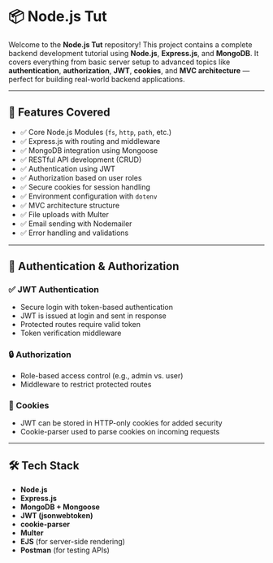 # 📦 Node.js Tut

Welcome to the **Node.js Tut** repository! This project contains a complete backend development tutorial using **Node.js**, **Express.js**, and **MongoDB**. It covers everything from basic server setup to advanced topics like **authentication**, **authorization**, **JWT**, **cookies**, and **MVC architecture** — perfect for building real-world backend applications.

---

## 🚀 Features Covered

- ✅ Core Node.js Modules (`fs`, `http`, `path`, etc.)
- ✅ Express.js with routing and middleware
- ✅ MongoDB integration using Mongoose
- ✅ RESTful API development (CRUD)
- ✅ Authentication using JWT
- ✅ Authorization based on user roles
- ✅ Secure cookies for session handling
- ✅ Environment configuration with `dotenv`
- ✅ MVC architecture structure
- ✅ File uploads with Multer
- ✅ Email sending with Nodemailer
- ✅ Error handling and validations

---

## 🔐 Authentication & Authorization

### ✅ JWT Authentication
- Secure login with token-based authentication
- JWT is issued at login and sent in response
- Protected routes require valid token
- Token verification middleware

### 🔒 Authorization
- Role-based access control (e.g., admin vs. user)
- Middleware to restrict protected routes

### 🍪 Cookies
- JWT can be stored in HTTP-only cookies for added security
- Cookie-parser used to parse cookies on incoming requests

---

## 🛠 Tech Stack

- **Node.js**
- **Express.js**
- **MongoDB + Mongoose**
- **JWT (jsonwebtoken)**
- **cookie-parser**
- **Multer**
- **EJS** (for server-side rendering)
- **Postman** (for testing APIs)



